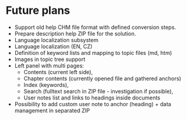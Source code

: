 # Future plans

- Support old help CHM file format with defined conversion steps.
- Prepare description help ZIP file for the solution.
- Language localization subsystem
- Language localization (EN, CZ)
- Definition of keyword lists and mapping to topic files (md, htm)
- Images in topic tree support
- Left panel with multi pages:
  - Contents (current left side),
  - Chapter contents (currently opened file and gathered anchors) 
  - Index (keywords), 
  - Search (fulltext search in ZIP file - investigation if possible), 
  - User notes list and links to headings inside documents
- Possibility to add custom user note to anchor (heading) + data management in separated ZIP
